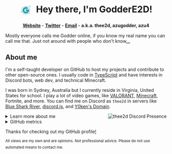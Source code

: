 <h1 align="center">
  <img width="38" height="38" align="center" style="width: 38; height: 38;" src="https://raw.githubusercontent.com/GodderE2D/GodderE2D/main/G%20PFP%20v2%20Rounded.png"></img>
  &nbsp;Hey there, I'm GodderE2D!
</h1>

<p align="center">
  <strong><a href="https://godder.xyz/">Website</a></strong>・<strong><a href="https://twitter.com/TheE2D">Twitter</a></strong>・<strong><a href="mailto:main@godder.xyz">Email</a></strong>・<strong>a.k.a. thee2d, azugodder, azu4</strong>
</p>

Mostly everyone calls me Godder online, if you know my real name you can call me that. Just not around with people who don't know[…](https://en.wikipedia.org/wiki/Doxing)

## About me

I'm a self-taught developer on GitHub to host my projects and contribute to other open-source ones. I usually code in [TypeScript](https://www.typescriptlang.org/) and have interests in Discord bots, web dev, and technical Minecraft.

I was born in Sydney, Australia but I currently reside in Virginia, United States for school. I play a lot of video games, like [VALORANT](https://tracker.gg/valorant/profile/riot/GodderE2D%23ruby/overview), [Minecraft](https://namemc.com/profile/28b0a9f9-65c1-450b-abeb-da9bf3d5830a), Fortnite, and more. You can find me on Discord as `thee2d` in servers like [Blue Shark River](https://discord.gg/R2FDvcPXTK), [discord.js](https://discord.gg/djs), and [Y0ken's Domain](https://discord.gg/BmNGZW2).

<a href="https://discord.com/users/972742287291449365">
  <img align="right" alt="thee2d Discord Presence" src="https://lanyard.cnrad.dev/api/972742287291449365?idleMessage=A%20void%20of%20emptiness%E2%80%A6">
  </img>
</a>

<details>
<summary>
  Learn more about me
</summary>

## My projects

Right now, I'm focusing on [Blue Shark River](https://discord.gg/R2FDvcPXTK) with my Discord bot [Reindeer](https://reindeer.bsr.gg/) and [Fortalice SMP](https://www.planetminecraft.com/server/fortalice-smp-1-19-friendly-smp/). I was also working on [Modslides](https://github.com/modslides), which is an online moderation documentation and glorified forum.

## Ruby references

You might hear me reference rubies a lot. Well, rubies are my favourite gemstones. Is there more to that? Truly a mystery.
</details>

<details>
<summary>
GitHub metrics
</summary>

![Metrics](https://github.com/GodderE2D/GodderE2D/blob/main/github-metrics.svg)
  
<sup>Metrics updates every 5 minutes, however, may not always be up-to-date due to GitHub Actions.</sup>
</details>

Thanks for checking out my GitHub profile[!](https://en.wikipedia.org/wiki/Stalking)

<sup>All views are my own and are opinions. Not professional advice. Please do not use automated means to contact me.</sup>
